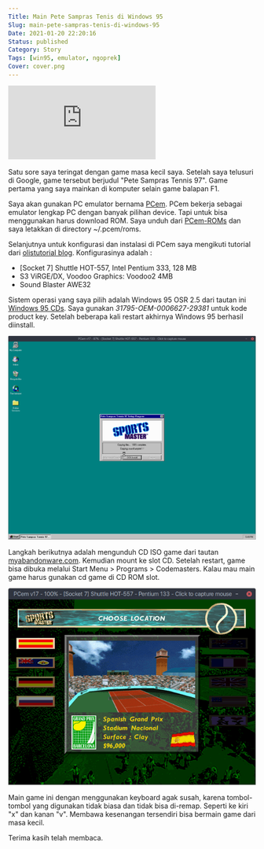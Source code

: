 ```yaml
---
Title: Main Pete Sampras Tenis di Windows 95
Slug: main-pete-sampras-tenis-di-windows-95
Date: 2021-01-20 22:20:16
Status: published
Category: Story
Tags: [win95, emulator, ngoprek]
Cover: cover.png
---
```



<iframe src="https://www.youtube-nocookie.com/embed/lAkuJXGldrM" frameborder="0" allow="accelerometer; autoplay; clipboard-write; encrypted-media; gyroscope; picture-in-picture" allowfullscreen></iframe>

Satu sore saya teringat dengan game masa kecil saya. Setelah saya telusuri di Google, game tersebut berjudul "Pete Sampras Tennis 97". Game pertama yang saya mainkan di komputer selain game balapan F1.

Saya akan gunakan PC emulator bernama [PCem](https://pcem-emulator.co.uk "PCem"). PCem bekerja sebagai emulator lengkap PC dengan banyak pilihan device. Tapi untuk bisa menggunakan harus download ROM. Saya unduh dari [PCem-ROMs](https://github.com/BaRRaKudaRain/PCem-ROMs "pcem-roms") dan saya letakkan di directory ~/.pcem/roms.

Selanjutnya untuk konfigurasi dan instalasi di PCem saya mengikuti tutorial dari [olistutorial blog](https://olistutorials.wordpress.com/2017/02/25/setting-up-pcem-for-windows-95-games/). Konfigurasinya adalah :

- [Socket 7] Shuttle HOT-557, Intel Pentium 333, 128 MB
- S3 ViRGE/DX, Voodoo Graphics: Voodoo2 4MB
- Sound Blaster AWE32

Sistem operasi yang saya pilih adalah Windows 95 OSR 2.5 dari tautan ini 
[Windows 95 CDs](https://winworldpc.com/product/windows-95/osr-3).
Saya gunakan *31795-OEM-0006627-29381* untuk kode product key.
Setelah beberapa kali restart akhirnya Windows 95 berhasil diinstall.

[![setup](win95.png)](win95.png)

Langkah berikutnya adalah mengunduh CD ISO game dari tautan [myabandonware.com](https://www.myabandonware.com/game/pete-sampras-tennis-97-bwz#download). Kemudian mount ke slot CD. Setelah restart, game bisa dibuka melalui Start Menu > Programs > Codemasters. Kalau mau main game harus gunakan cd game di CD ROM slot.

[![petesamprastennis](petesampras.png)](petesampras.png)

Main game ini dengan menggunakan keyboard agak susah, karena tombol-tombol yang digunakan tidak biasa dan tidak bisa di-remap. Seperti ke kiri "x" dan kanan "v". Membawa kesenangan tersendiri bisa bermain game dari masa kecil.

Terima kasih telah membaca.
